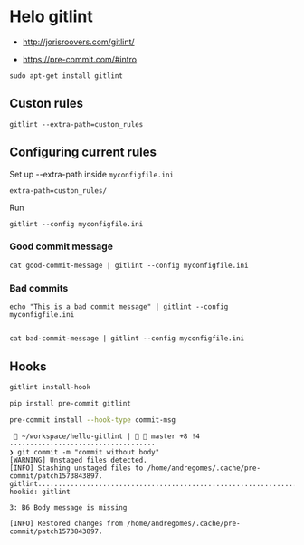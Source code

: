 # Helo gitlint

+ http://jorisroovers.com/gitlint/

+ https://pre-commit.com/#intro

```
sudo apt-get install gitlint
```
## Custon rules

```
gitlint --extra-path=custon_rules
```

## Configuring current rules
Set up --extra-path inside `myconfigfile.ini`

```
extra-path=custon_rules/
```
Run
```
gitlint --config myconfigfile.ini   
```

### Good commit message

```
cat good-commit-message | gitlint --config myconfigfile.ini 
```

### Bad commits

```
echo "This is a bad commit message" | gitlint --config myconfigfile.ini 


cat bad-commit-message | gitlint --config myconfigfile.ini 
```

## Hooks

```bash
gitlint install-hook  

pip install pre-commit gitlint

pre-commit install --hook-type commit-msg
```

```text
  ~/workspace/hello-gitlint |   master +8 !4 ····································
❯ git commit -m "commit without body"
[WARNING] Unstaged files detected.
[INFO] Stashing unstaged files to /home/andregomes/.cache/pre-commit/patch1573843897.
gitlint..................................................................Failed
hookid: gitlint

3: B6 Body message is missing

[INFO] Restored changes from /home/andregomes/.cache/pre-commit/patch1573843897.

```
